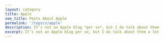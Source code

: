 ```yaml
---
layout: category
title: Apple
seo_title: Posts About Apple
permalink: '/topics/apple'
description: It’s not an Apple blog *per se*, but I do talk about them a lot.
excerpt: It’s not an Apple blog per se, but I do talk about them a lot.
---
```

